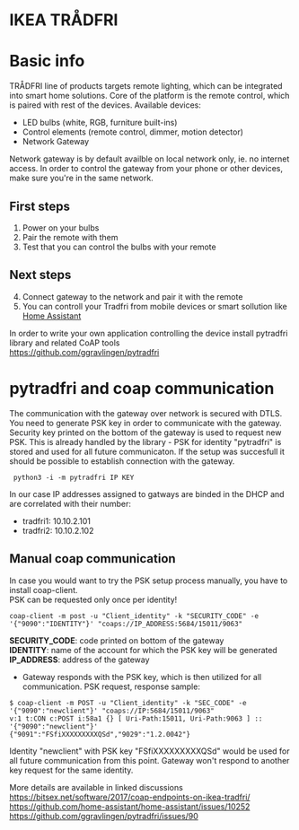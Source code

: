 IKEA TRÅDFRI
===================
# Basic info
TRÅDFRI line of products targets remote lighting, which can be integrated into smart home solutions. Core of the platform is the remote control, which is paired with rest of the devices.
Available devices:

 - LED bulbs (white, RGB, furniture built-ins)
 - Control elements (remote control, dimmer, motion detector)
 - Network Gateway

Network gateway is by default availble on local network only, ie. no internet access. In order to control the gateway from your phone or other devices, make sure you're in the same network.

## First steps
 1. Power on your bulbs
 2. Pair the remote with them
 3. Test that you can control the bulbs with your remote

## Next steps
 4. Connect gateway to the network and pair it with the remote
 5. You can controll your Tradfri from mobile devices or smart sollution like [Home Assistant](https://home-assistant.io/)

In order to write your own application controlling the device install pytradfri library and related CoAP tools<BR>https://github.com/ggravlingen/pytradfri

# pytradfri and coap communication
The communication with the gateway over network is secured with DTLS. You need to generate PSK key in order to communicate with the gateway. Security key printed on the bottom of the gateway is used to request new PSK. This is already handled by the library - PSK for identity "pytradfri" is stored and used for all future communicaton.
If the setup was succesfull it should be possible to establish connection with the gateway.
```
 python3 -i -m pytradfri IP KEY
```
In our case IP addresses assigned to gatways are binded in the DHCP and are correlated with their number:

 - tradfri1: 10.10.2.101 
 - tradfri2: 10.10.2.102

## Manual coap communication
In case you would want to try the PSK setup process manually, you have to install coap-client.<BR>
PSK can be requested only once per identity!

```
coap-client -m post -u "Client_identity" -k "SECURITY_CODE" -e '{"9090":"IDENTITY"}' "coaps://IP_ADDRESS:5684/15011/9063"
```
**SECURITY_CODE**: code printed on bottom of the gateway<BR>
**IDENTITY**: name of the account for which the PSK key will be generated<BR>
**IP_ADDRESS**: address of the gateway

 - Gateway responds with the PSK key, which is then utilized for all communication.
PSK request, response sample:

```
$ coap-client -m POST -u "Client_identity" -k "SEC_CODE" -e '{"9090":"newclient"}' "coaps://IP:5684/15011/9063"
v:1 t:CON c:POST i:58a1 {} [ Uri-Path:15011, Uri-Path:9063 ] :: '{"9090":"newclient"}'
{"9091":"FSfiXXXXXXXXXQSd","9029":"1.2.0042"}
```
Identity "newclient" with PSK key "FSfiXXXXXXXXXQSd" would be used for all future communication from this point. Gateway won't respond to another key request for the same identity.


More details are available in linked discussions<BR>
https://bitsex.net/software/2017/coap-endpoints-on-ikea-tradfri/ <BR>
https://github.com/home-assistant/home-assistant/issues/10252 <BR>
https://github.com/ggravlingen/pytradfri/issues/90
